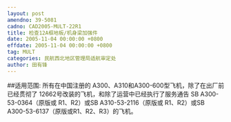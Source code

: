 ```yaml
---
layout: post
amendno: 39-5081
cadno: CAD2005-MULT-22R1
title: 检查12A框地板/机身梁加强件
date: 2005-11-04 00:00:00 +0800
effdate: 2005-11-04 00:00:00 +0800
tag: MULT
categories: 民航西北地区管理局适航审定处
author: 田有锋
---
```


##适用范围:
所有在中国注册的 A300、A310和A300-600型飞机，除了在出厂前已经贯彻了 12662号改装的飞机，和除了运营中已经执行了服务通告 SB A300-53-0364（原版或 R1、R2）或SB A310-53-2116（原版或 R1、R2）或SB A300-53-6137（原版或R1、R2、R3）的飞机。

